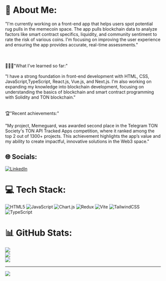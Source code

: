 # 💫 About Me:
"I'm currently working on a front-end app that helps users spot potential rug pulls in the memecoin space. The app pulls blockchain data to analyze factors like smart contract specifics, liquidity, and community sentiment to rate the risk of various coins. I'm focusing on improving the user experience and ensuring the app provides accurate, real-time assessments."<br><br><br><br>👨🏻‍🎓"What I’ve learned so far:"<br><br>"I have a strong foundation in front-end development with HTML, CSS, JavaScript,TypeScript,  React.js, Vue.js, and Next.js. I'm also working on expanding my knowledge into blockchain development, focusing on understanding the basics of blockchain and smart contract programming with Solidity and TON blockchain."<br><br><br>🏆"Recent achievements:"<br><br>"My project, Memeguard, was awarded second place in the Telegram TON Society's TON API Tracked Apps competition, where it ranked among the top 2 out of 1300+ projects. This achievement highlights the app’s value and my ability to create impactful, innovative solutions in the Web3 space."


## 🌐 Socials:
[![LinkedIn](https://img.shields.io/badge/LinkedIn-%230077B5.svg?logo=linkedin&logoColor=white)](https://linkedin.com/in/https://www.linkedin.com/in/omid-fh-a113072aa/) 

# 💻 Tech Stack:
![HTML5](https://img.shields.io/badge/html5-%23E34F26.svg?style=for-the-badge&logo=html5&logoColor=white) ![JavaScript](https://img.shields.io/badge/javascript-%23323330.svg?style=for-the-badge&logo=javascript&logoColor=%23F7DF1E) ![Chart.js](https://img.shields.io/badge/chart.js-F5788D.svg?style=for-the-badge&logo=chart.js&logoColor=white) ![Redux](https://img.shields.io/badge/redux-%23593d88.svg?style=for-the-badge&logo=redux&logoColor=white) ![Vite](https://img.shields.io/badge/vite-%23646CFF.svg?style=for-the-badge&logo=vite&logoColor=white) ![TailwindCSS](https://img.shields.io/badge/tailwindcss-%2338B2AC.svg?style=for-the-badge&logo=tailwind-css&logoColor=white) ![TypeScript](https://img.shields.io/badge/typescript-%23007ACC.svg?style=for-the-badge&logo=typescript&logoColor=white)
# 📊 GitHub Stats:
![](https://github-readme-stats.vercel.app/api?username=omidfh&theme=dark&hide_border=false&include_all_commits=false&count_private=false)<br/>
![](https://github-readme-streak-stats.herokuapp.com/?user=omidfh&theme=dark&hide_border=false)<br/>
![](https://github-readme-stats.vercel.app/api/top-langs/?username=omidfh&theme=dark&hide_border=false&include_all_commits=false&count_private=false&layout=compact)

---
[![](https://visitcount.itsvg.in/api?id=omidfh&icon=0&color=0)](https://visitcount.itsvg.in)

<!-- Proudly created with GPRM ( https://gprm.itsvg.in ) -->
